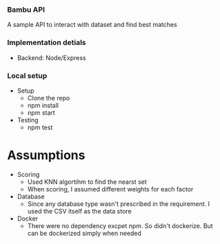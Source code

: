 ### Bambu API
A sample API to interact with dataset and find best matches


### Implementation detials
- Backend: Node/Express


### Local setup
- Setup
    - Clone the repo
    - npm install
    - npm start
- Testing
    - npm test

# Assumptions
- Scoring
    - Used KNN algortihm to find the nearst set 
    - When scoring, I assumed different weights for each factor
- Database
    - Since any database type wasn't prescribed in the requirement. I used the CSV itself as the data store
- Docker
    - There were no dependency excpet npm. So didn't dockerize. But can be dockerized simply when needed